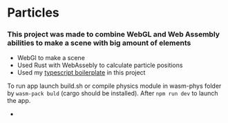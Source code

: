 # Particles

### This project was made to combine WebGL and Web Assembly abilities to make a scene with big amount of elements

- WebGl to make a scene
- Used Rust with WebAssebly to calculate particle positions
- Used my [typescript boilerplate](https://github.com/yankuchinsky/typescript-boilerplate) in this project

To run app launch build.sh or compile physics module in wasm-phys folder by `wasm-pack buld` (cargo should be installed). After `npm run dev` to launch the app.

-
